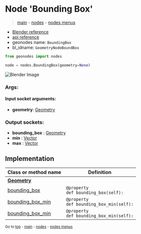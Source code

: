 # Node 'Bounding Box'

> [main](../structure.md) - [nodes](nodes.md) - [nodes menus](nodes_menus.md)

- [Blender reference](https://docs.blender.org/manual/en/latest/modeling/geometry_nodes/geometry/bounding_box.html)
- [api reference](https://docs.blender.org/api/current/bpy.types.GeometryNodeBoundBox.html)
- geonodes name: `BoundingBox`
- bl_idname: `GeometryNodeBoundBox`

```python
from geonodes import nodes

node = nodes.BoundingBox(geometry=None)
```

![Blender Image](https://docs.blender.org/manual/en/latest/_images/node-types_GeometryNodeBoundBox.webp)

### Args:

#### Input socket arguments:

- **geometry**: [Geometry](Geometry.md)

### Output sockets:

- **bounding_box** : [Geometry](Geometry.md)
- **min** : [Vector](Vector.md)
- **max** : [Vector](Vector.md)

## Implementation

| Class or method name | Definition |
|----------------------|------------|
| **[Geometry](Geometry.md)** |
| [bounding_box](Geometry.md#bounding_box-property) | `@property`<br> `def bounding_box(self):` |
| [bounding_box_min](Geometry.md#bounding_box_min-property) | `@property`<br> `def bounding_box_min(self):` |
| [bounding_box_min](Geometry.md#bounding_box_min-property) | `@property`<br> `def bounding_box_min(self):` |

<sub>Go to [top](#node-Bounding-Box) - [main](../structure.md) - [nodes](nodes.md) - [nodes menus](nodes_menus.md)</sub>

